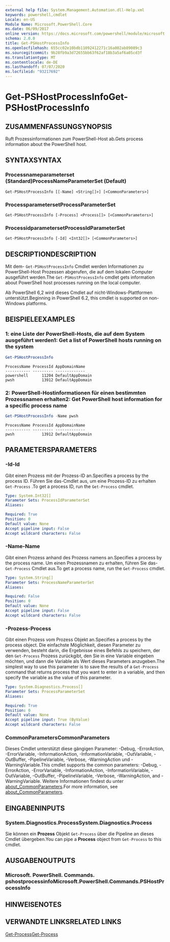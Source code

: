 ```yaml
---
external help file: System.Management.Automation.dll-Help.xml
keywords: powershell,cmdlet
Locale: en-US
Module Name: Microsoft.PowerShell.Core
ms.date: 06/09/2017
online version: https://docs.microsoft.com/powershell/module/microsoft.powershell.core/get-pshostprocessinfo?view=powershell-7.1&WT.mc_id=ps-gethelp
schema: 2.0.0
title: Get-PSHostProcessInfo
ms.openlocfilehash: 655cc02e10bdb11092412271c16a002ab89089c3
ms.sourcegitcommit: 9b28fb9a3d72655bb63f62af18b3a5af6a05cd3f
ms.translationtype: MT
ms.contentlocale: de-DE
ms.lasthandoff: 07/07/2020
ms.locfileid: "93217692"
---
```

# <span data-ttu-id="4157a-103">Get-PSHostProcessInfo</span><span class="sxs-lookup"><span data-stu-id="4157a-103">Get-PSHostProcessInfo</span></span>

## <span data-ttu-id="4157a-104">ZUSAMMENFASSUNG</span><span class="sxs-lookup"><span data-stu-id="4157a-104">SYNOPSIS</span></span>
<span data-ttu-id="4157a-105">Ruft Prozessinformationen zum PowerShell-Host ab.</span><span class="sxs-lookup"><span data-stu-id="4157a-105">Gets process information about the PowerShell host.</span></span>

## <span data-ttu-id="4157a-106">SYNTAX</span><span class="sxs-lookup"><span data-stu-id="4157a-106">SYNTAX</span></span>

### <span data-ttu-id="4157a-107">Processnameparameterset (Standard)</span><span class="sxs-lookup"><span data-stu-id="4157a-107">ProcessNameParameterSet (Default)</span></span>

```
Get-PSHostProcessInfo [[-Name] <String[]>] [<CommonParameters>]
```

### <span data-ttu-id="4157a-108">Processparameterset</span><span class="sxs-lookup"><span data-stu-id="4157a-108">ProcessParameterSet</span></span>

```
Get-PSHostProcessInfo [-Process] <Process[]> [<CommonParameters>]
```

### <span data-ttu-id="4157a-109">Processidparameterset</span><span class="sxs-lookup"><span data-stu-id="4157a-109">ProcessIdParameterSet</span></span>

```
Get-PSHostProcessInfo [-Id] <Int32[]> [<CommonParameters>]
```

## <span data-ttu-id="4157a-110">DESCRIPTION</span><span class="sxs-lookup"><span data-stu-id="4157a-110">DESCRIPTION</span></span>

<span data-ttu-id="4157a-111">Mit dem- `Get-PSHostProcessInfo` Cmdlet werden Informationen zu PowerShell-Host Prozessen abgerufen, die auf dem lokalen Computer ausgeführt werden.</span><span class="sxs-lookup"><span data-stu-id="4157a-111">The `Get-PSHostProcessInfo` cmdlet gets information about PowerShell host processes running on the local computer.</span></span>

<span data-ttu-id="4157a-112">Ab PowerShell 6,2 wird dieses Cmdlet auf nicht-Windows-Plattformen unterstützt.</span><span class="sxs-lookup"><span data-stu-id="4157a-112">Beginning in PowerShell 6.2, this cmdlet is supported on non-Windows platforms.</span></span>

## <span data-ttu-id="4157a-113">BEISPIELE</span><span class="sxs-lookup"><span data-stu-id="4157a-113">EXAMPLES</span></span>

### <span data-ttu-id="4157a-114">1: eine Liste der PowerShell-Hosts, die auf dem System ausgeführt werden</span><span class="sxs-lookup"><span data-stu-id="4157a-114">1: Get a list of PowerShell hosts running on the system</span></span>

```powershell
Get-PSHostProcessInfo
```

```Output
ProcessName ProcessId AppDomainName
----------- --------- -------------
powershell      11204 DefaultAppDomain
pwsh            13912 DefaultAppDomain
```

### <span data-ttu-id="4157a-115">2: PowerShell-Hostinformationen für einen bestimmten Prozessnamen erhalten</span><span class="sxs-lookup"><span data-stu-id="4157a-115">2: Get PowerShell host information for a specific process name</span></span>

```powershell
Get-PSHostProcessInfo -Name pwsh
```

```Output
ProcessName ProcessId AppDomainName
----------- --------- -------------
pwsh            13912 DefaultAppDomain
```

## <span data-ttu-id="4157a-116">PARAMETERS</span><span class="sxs-lookup"><span data-stu-id="4157a-116">PARAMETERS</span></span>

### <span data-ttu-id="4157a-117">-Id</span><span class="sxs-lookup"><span data-stu-id="4157a-117">-Id</span></span>

<span data-ttu-id="4157a-118">Gibt einen Prozess mit der Prozess-ID an.</span><span class="sxs-lookup"><span data-stu-id="4157a-118">Specifies a process by the process ID.</span></span> <span data-ttu-id="4157a-119">Führen Sie das-Cmdlet aus, um eine Prozess-ID zu erhalten `Get-Process` .</span><span class="sxs-lookup"><span data-stu-id="4157a-119">To get a process ID, run the `Get-Process` cmdlet.</span></span>

```yaml
Type: System.Int32[]
Parameter Sets: ProcessIdParameterSet
Aliases:

Required: True
Position: 0
Default value: None
Accept pipeline input: False
Accept wildcard characters: False
```

### <span data-ttu-id="4157a-120">-Name</span><span class="sxs-lookup"><span data-stu-id="4157a-120">-Name</span></span>

<span data-ttu-id="4157a-121">Gibt einen Prozess anhand des Prozess namens an.</span><span class="sxs-lookup"><span data-stu-id="4157a-121">Specifies a process by the process name.</span></span> <span data-ttu-id="4157a-122">Um einen Prozessnamen zu erhalten, führen Sie das- `Get-Process` Cmdlet aus.</span><span class="sxs-lookup"><span data-stu-id="4157a-122">To get a process name, run the `Get-Process` cmdlet.</span></span>

```yaml
Type: System.String[]
Parameter Sets: ProcessNameParameterSet
Aliases:

Required: False
Position: 0
Default value: None
Accept pipeline input: False
Accept wildcard characters: False
```

### <span data-ttu-id="4157a-123">-Prozess</span><span class="sxs-lookup"><span data-stu-id="4157a-123">-Process</span></span>

<span data-ttu-id="4157a-124">Gibt einen Prozess vom Prozess Objekt an.</span><span class="sxs-lookup"><span data-stu-id="4157a-124">Specifies a process by the process object.</span></span> <span data-ttu-id="4157a-125">Die einfachste Möglichkeit, diesen Parameter zu verwenden, besteht darin, die Ergebnisse eines Befehls zu speichern, der den `Get-Process` Prozess zurückgibt, den Sie in eine Variable eingeben möchten, und dann die Variable als Wert dieses Parameters anzugeben.</span><span class="sxs-lookup"><span data-stu-id="4157a-125">The simplest way to use this parameter is to save the results of a `Get-Process` command that returns process that you want to enter in a variable, and then specify the variable as the value of this parameter.</span></span>

```yaml
Type: System.Diagnostics.Process[]
Parameter Sets: ProcessParameterSet
Aliases:

Required: True
Position: 0
Default value: None
Accept pipeline input: True (ByValue)
Accept wildcard characters: False
```

### <span data-ttu-id="4157a-126">CommonParameters</span><span class="sxs-lookup"><span data-stu-id="4157a-126">CommonParameters</span></span>

<span data-ttu-id="4157a-127">Dieses Cmdlet unterstützt diese gängigen Parameter: -Debug, -ErrorAction, -ErrorVariable, -InformationAction, -InformationVariable, -OutVariable, -OutBuffer, -PipelineVariable, -Verbose, -WarningAction und -WarningVariable.</span><span class="sxs-lookup"><span data-stu-id="4157a-127">This cmdlet supports the common parameters: -Debug, -ErrorAction, -ErrorVariable, -InformationAction, -InformationVariable, -OutVariable, -OutBuffer, -PipelineVariable, -Verbose, -WarningAction, and -WarningVariable.</span></span> <span data-ttu-id="4157a-128">Weitere Informationen findest du unter [about_CommonParameters](https://go.microsoft.com/fwlink/?LinkID=113216).</span><span class="sxs-lookup"><span data-stu-id="4157a-128">For more information, see [about_CommonParameters](https://go.microsoft.com/fwlink/?LinkID=113216).</span></span>

## <span data-ttu-id="4157a-129">EINGABEN</span><span class="sxs-lookup"><span data-stu-id="4157a-129">INPUTS</span></span>

### <span data-ttu-id="4157a-130">System.Diagnostics.Process</span><span class="sxs-lookup"><span data-stu-id="4157a-130">System.Diagnostics.Process</span></span>

<span data-ttu-id="4157a-131">Sie können ein **Prozess** Objekt `Get-Process` über die Pipeline an dieses Cmdlet übergeben.</span><span class="sxs-lookup"><span data-stu-id="4157a-131">You can pipe a **Process** object from `Get-Process` to this cmdlet.</span></span>

## <span data-ttu-id="4157a-132">AUSGABEN</span><span class="sxs-lookup"><span data-stu-id="4157a-132">OUTPUTS</span></span>

### <span data-ttu-id="4157a-133">Microsoft. PowerShell. Commands. pshostprocessinfo</span><span class="sxs-lookup"><span data-stu-id="4157a-133">Microsoft.PowerShell.Commands.PSHostProcessInfo</span></span>

## <span data-ttu-id="4157a-134">HINWEISE</span><span class="sxs-lookup"><span data-stu-id="4157a-134">NOTES</span></span>

## <span data-ttu-id="4157a-135">VERWANDTE LINKS</span><span class="sxs-lookup"><span data-stu-id="4157a-135">RELATED LINKS</span></span>

[<span data-ttu-id="4157a-136">Get-Process</span><span class="sxs-lookup"><span data-stu-id="4157a-136">Get-Process</span></span>](../Microsoft.PowerShell.Management/get-process.md)

